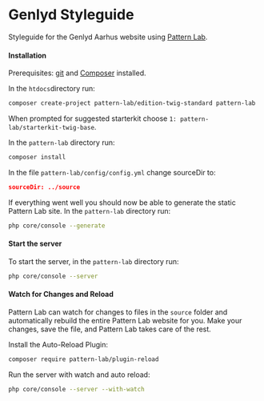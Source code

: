 # Genlyd Styleguide

Styleguide for the Genlyd Aarhus website using [Pattern Lab](http://patternlab.io/).

#### Installation

Prerequisites: [git](https://git-scm.com/) and [Composer](https://getcomposer.org/) installed.

In the `htdocs`directory run:

```sh
composer create-project pattern-lab/edition-twig-standard pattern-lab
```

When prompted for suggested starterkit choose `1: pattern-lab/starterkit-twig-base`.

In the `pattern-lab` directory run:

```sh
composer install
```

In the file `pattern-lab/config/config.yml` change sourceDir to:

```json
sourceDir: ../source
```

If everything went well you should now be able to generate the static Pattern Lab site. In the `pattern-lab` directory run:

```sh
php core/console --generate
```

#### Start the server

To start the server, in the `pattern-lab` directory run:

```sh
php core/console --server
```

#### Watch for Changes and Reload

Pattern Lab can watch for changes to files in the `source` folder and automatically rebuild the entire Pattern Lab 
website for you. Make your changes, save the file, and Pattern Lab takes care of the rest.

Install the Auto-Reload Plugin:

```sh
composer require pattern-lab/plugin-reload
```

Run the server with watch and auto reload:

```sh
php core/console --server --with-watch
```
